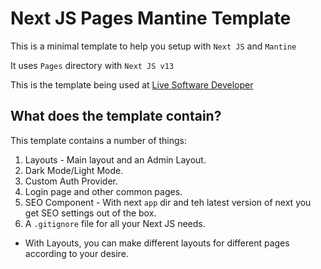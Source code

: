 # Next JS Pages Mantine Template

This is a minimal template to help you setup with `Next JS` and `Mantine`

It uses `Pages` directory with `Next JS v13`

This is the template being used at [Live Software Developer](https://livesoftwaredeveloper.com)

## What does the template contain?
This template contains a number of things:

1. Layouts - Main layout and an Admin Layout.
2. Dark Mode/Light Mode.
3. Custom Auth Provider.
4. Login page and other common pages.
5. SEO Component - With next `app` dir and teh latest version of next you get SEO settings out of the box.
6. A `.gitignore` file for all your Next JS needs.

- With Layouts, you can make different layouts for different pages according to your desire.
  